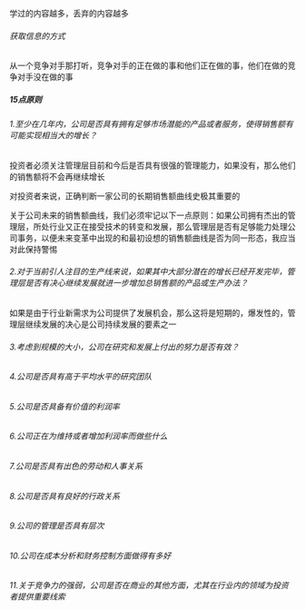 学过的内容越多，丢弃的内容越多





###### 获取信息的方式

从一个竞争对手那打听，竞争对手的正在做的事和他们正在做的事，他们在做的竞争对手没在做的事

##### 15点原则

###### 1.至少在几年内，公司是否具有拥有足够市场潜能的产品或者服务，使得销售额有可能实现相当大的增长？

投资者必须关注管理层目前和今后是否具有很强的管理能力，如果没有，那么他们的销售额将不会再继续增长

对投资者来说，正确判断一家公司的长期销售额曲线史极其重要的

关于公司未来的销售额曲线，我们必须牢记以下一点原则：如果公司拥有杰出的管理层，所处行业又正在接受技术的转变和发展，那么管理层是否有足够能力处理公司事务，以便未来变革中出现的和最初设想的销售额曲线是否为同一形态，我应当对此保持警惕

###### 2.对于当前引人注目的生产线来说，如果其中大部分潜在的增长已经开发完毕，管理层是否有决心继续发展就进一步增加总销售额的产品或生产办法？

如果是由于行业新需求为公司提供了发展机会，那么这将是短期的，爆发性的，管理层继续发展的决心是公司持续发展的要素之一

###### 3.考虑到规模的大小，公司在研究和发展上付出的努力是否有效？



###### 4.公司是否具有高于平均水平的研究团队



###### 5.公司是否具备有价值的利润率



###### 6.公司正在为维持或者增加利润率而做些什么

###### 7.公司是否具有出色的劳动和人事关系

###### 8.公司是否具有良好的行政关系

###### 9.公司的管理是否具有层次

###### 10.公司在成本分析和财务控制方面做得有多好

###### 11.关于竞争力的强弱，公司是否在商业的其他方面，尤其在行业内的领域为投资者提供重要线索
